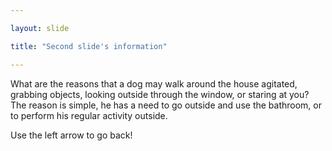 ```yaml
---

layout: slide

title: "Second slide's information"

---
```


What are the reasons that a dog may walk around the house agitated, grabbing objects, looking outside through the window, or staring at you?
The reason is simple, he has a need to go outside and use the bathroom, or to perform his regular activity outside.

Use the left arrow to go back!
